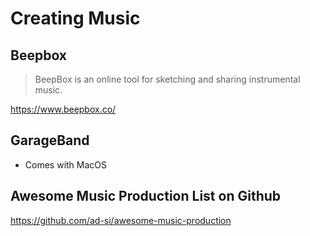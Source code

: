 # Creating Music

## Beepbox

> BeepBox is an online tool for sketching and sharing instrumental music.

https://www.beepbox.co/


## GarageBand

- Comes with MacOS


## Awesome Music Production List on Github

https://github.com/ad-si/awesome-music-production

##
